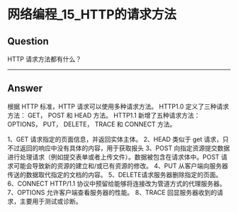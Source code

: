 # 网络编程_15_HTTP的请求方法


## Question
HTTP 请求方法都有什么？

----

## Answer
根据 HTTP 标准，HTTP 请求可以使用多种请求方法。
HTTP1.0 定义了三种请求方法： GET， POST 和 HEAD 方法。
HTTP1.1 新增了五种请求方法：OPTIONS， PUT， DELETE， TRACE 和 CONNECT 方法。

1、GET 请求指定的页面信息，并返回实体主体。
2、HEAD 类似于 get 请求，只不过返回的响应中没有具体的内容，用于获取报头
3、POST 向指定资源提交数据进行处理请求（例如提交表单或者上传文件）。数据被包含在请求体中。POST 请求可能会导致新的资源的建立和/或已有资源的修改。
4、PUT 从客户端向服务器传送的数据取代指定的文档的内容。
5、DELETE请求服务器删除指定的页面。
6、CONNECT HTTP/1.1 协议中预留给能够将连接改为管道方式的代理服务器。
7、OPTIONS 允许客户端查看服务器的性能。
8、TRACE 回显服务器收到的请求，主要用于测试或诊断。
